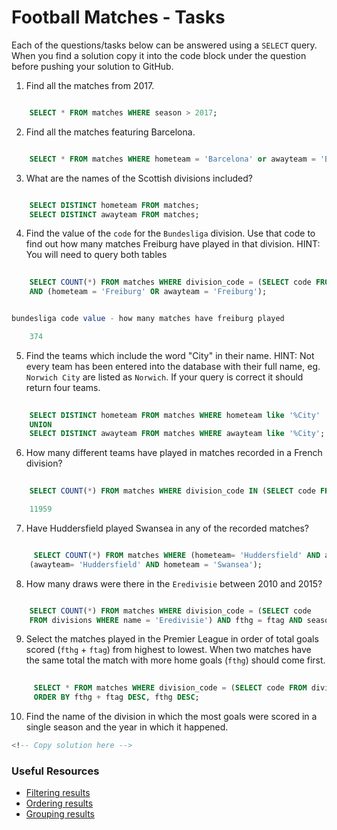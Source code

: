 # Football Matches - Tasks

Each of the questions/tasks below can be answered using a `SELECT` query. When you find a solution copy it into the code block under the question before pushing your solution to GitHub.

1) Find all the matches from 2017.

```sql

    SELECT * FROM matches WHERE season > 2017;

```

2) Find all the matches featuring Barcelona.

```sql

    SELECT * FROM matches WHERE hometeam = 'Barcelona' or awayteam = 'Barcelona';


```

3) What are the names of the Scottish divisions included?

```sql

    SELECT DISTINCT hometeam FROM matches;
    SELECT DISTINCT awayteam FROM matches;


```

4) Find the value of the `code` for the `Bundesliga` division. Use that code to find out how many matches Freiburg have played in that division. HINT: You will need to query both tables

```sql
    
    SELECT COUNT(*) FROM matches WHERE division_code = (SELECT code FROM divisions WHERE name ='Bundesliga')
    AND (hometeam = 'Freiburg' OR awayteam = 'Freiburg');


bundesliga code value - how many matches have freiburg played

    374

```

5)  Find the teams which include the word "City" in their name. HINT: Not every team has been entered into the database with their full name, eg. `Norwich City` are listed as `Norwich`. If your query is correct it should return four teams.

```sql
    
    SELECT DISTINCT hometeam FROM matches WHERE hometeam like '%City'
    UNION
    SELECT DISTINCT awayteam FROM matches WHERE awayteam like '%City';

```

6) How many different teams have played in matches recorded in a French division?

```sql
    
    SELECT COUNT(*) FROM matches WHERE division_code IN (SELECT code FROM divisions WHERE country = 'France'); 

    11959

```

7) Have Huddersfield played Swansea in any of the recorded matches?

```sql

     SELECT COUNT(*) FROM matches WHERE (hometeam= 'Huddersfield' AND awayteam = 'Swansea') OR
    (awayteam= 'Huddersfield' AND hometeam = 'Swansea');

```

8) How many draws were there in the `Eredivisie` between 2010 and 2015?

```sql

    SELECT COUNT(*) FROM matches WHERE division_code = (SELECT code 
    FROM divisions WHERE name = 'Eredivisie') AND fthg = ftag AND season BETWEEN 2010 AND 2015;

```

9) Select the matches played in the Premier League in order of total goals scored (`fthg` + `ftag`) from highest to lowest. When two matches have the same total the match with more home goals (`fthg`) should come first. 

```sql
     
     SELECT * FROM matches WHERE division_code = (SELECT code FROM divisions WHERE name = 'Premier League') 
     ORDER BY fthg + ftag DESC, fthg DESC;


```

10) Find the name of the division in which the most goals were scored in a single season and the year in which it happened.

```sql
<!-- Copy solution here -->


```

### Useful Resources

- [Filtering results](https://www.w3schools.com/sql/sql_where.asp)
- [Ordering results](https://www.w3schools.com/sql/sql_orderby.asp)
- [Grouping results](https://www.w3schools.com/sql/sql_groupby.asp)